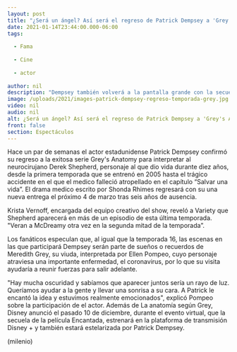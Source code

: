 ```yaml
---
layout: post
title: "¿Será un ángel? Así será el regreso de Patrick Dempsey a 'Grey's Anatomy'"
date: 2021-01-14T23:44:00.000-06:00
tags:
  
  - Fama
  
  - Cine
  
  - actor
  
author: nil
description: "Dempsey también volverá a la pantalla grande con la secuela de 'Encantada' este 2021. "
image: /uploads/2021/images-patrick-dempsey-regreso-temporada-grey.jpg
video: nil
audio: nil
alt: ¿Será un ángel? Así será el regreso de Patrick Dempsey a 'Grey's Anatomy'
front: false
section: Espectáculos
---
```


Hace un par de semanas el actor estadunidense Patrick Dempsey confirmó su regreso a la exitosa serie Grey's Anatomy para interpretar al neurocirujano Derek Shepherd, personaje al que dio vida durante diez años, desde la primera temporada que se entrenó en 2005 hasta el trágico accidente en el que el medico falleció atropellado en el capítulo “Salvar una vida”. El drama medico escrito por Shonda Rhimes regresará con su una nueva entrega el próximo 4 de marzo tras seis años de ausencia. 

Krista Vernoff, encargada del equipo creativo del show, reveló a Variety que Shepherd aparecerá en más de un episodio de esta última temporada. "Veran a McDreamy otra vez en la segunda mitad de la temporada”. 

Los fanáticos especulan que, al igual que la temporada 16, las escenas en las que participará Dempsey serán parte de sueños o recuerdos de Meredith Grey, su viuda, interpretada por Ellen Pompeo, cuyo personaje atraviesa una importante enfermedad, el coronavirus, por lo que su visita ayudaría a reunir fuerzas para salir adelante. 

"Hay mucha oscuridad y sabíamos que aparecer juntos sería un rayo de luz. Queríamos ayudar a la gente y llevar una sonrisa a su cara. A Patrick le encantó la idea y estuvimos realmente emocionados", explicó Pompeo sobre la participación de el actor. Además de La anatomía según Grey, Disney anunció el pasado 10 de diciembre, durante el evento virtual, que la secuela de la película Encantada, estrenará en la plataforma de transmisión Disney + y también estará estelarizada por Patrick Dempsey. 

(milenio)